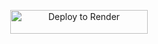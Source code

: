 <p align="center">
    <a href="https://render.com/deploy?repo=https://github.com/zenaku12psp/maythusharmusic">
        <img src="https://render.com/images/deploy-to-render-button.svg" alt="Deploy to Render" width="220" height="38.45"/>
    </a>
</p>
